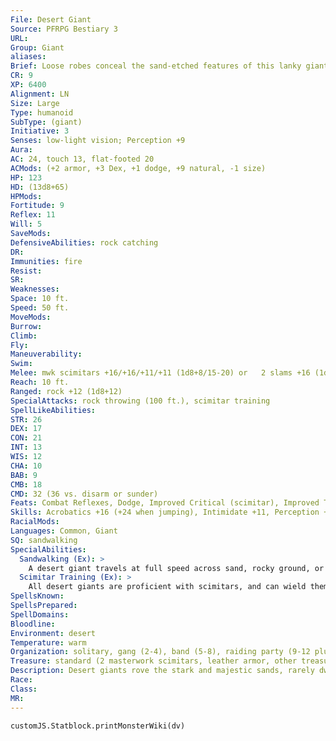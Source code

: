 ```yaml
---
File: Desert Giant
Source: PFRPG Bestiary 3
URL: 
Group: Giant
aliases: 
Brief: Loose robes conceal the sand-etched features of this lanky giant. In each hand he grips a scimitar nearly the length of a human.
CR: 9
XP: 6400
Alignment: LN
Size: Large
Type: humanoid
SubType: (giant)
Initiative: 3
Senses: low-light vision; Perception +9
Aura: 
AC: 24, touch 13, flat-footed 20
ACMods: (+2 armor, +3 Dex, +1 dodge, +9 natural, -1 size)
HP: 123
HD: (13d8+65)
HPMods: 
Fortitude: 9
Reflex: 11
Will: 5
SaveMods: 
DefensiveAbilities: rock catching
DR: 
Immunities: fire
Resist: 
SR: 
Weaknesses: 
Space: 10 ft.
Speed: 50 ft.
MoveMods: 
Burrow: 
Climb: 
Fly: 
Maneuverability: 
Swim: 
Melee: mwk scimitars +16/+16/+11/+11 (1d8+8/15-20) or   2 slams +16 (1d8+8)
Reach: 10 ft.
Ranged: rock +12 (1d8+12)
SpecialAttacks: rock throwing (100 ft.), scimitar training
SpellLikeAbilities: 
STR: 26
DEX: 17
CON: 21
INT: 13
WIS: 12
CHA: 10
BAB: 9
CMB: 18
CMD: 32 (36 vs. disarm or sunder)
Feats: Combat Reflexes, Dodge, Improved Critical (scimitar), Improved Two-Weapon Fighting, Mobility, Two-Weapon Fighting, Weapon Focus (scimitar)
Skills: Acrobatics +16 (+24 when jumping), Intimidate +11, Perception +9, Survival +17
RacialMods: 
Languages: Common, Giant
SQ: sandwalking
SpecialAbilities:
  Sandwalking (Ex): >
    A desert giant travels at full speed across sand, rocky ground, or dust, and leaves no trail behind unless it chooses to.
  Scimitar Training (Ex): >
    All desert giants are proficient with scimitars, and can wield them as if they were light weapons. A desert giant adds its full Strength bonus to attacks made with a scimitar wielded in its off hand, and gains a +4 bonus to CMD versus disarm and sunder attempts when fighting with a scimitar in each hand.
SpellsKnown: 
SpellsPrepared: 
SpellDomains: 
Bloodline: 
Environment: desert
Temperature: warm
Organization: solitary, gang (2-4), band (5-8), raiding party (9-12 plus 1 fighter of 1st-3rd level), or tribe (10-30 plus 35% noncombatants, 1-3 clerics of 2nd-4th level, 2-4 fighters of 1st-3rd level, and 1 fighter sheik of 4th-6th level, 50% chance of 10-20 human slaves)
Treasure: standard (2 masterwork scimitars, leather armor, other treasure)
Description: Desert giants rove the stark and majestic sands, rarely dwelling in permanent camps. They roam from oasis to oasis, sleeping beneath the stars or in easily dismantled yurts, breaking camp as whim strikes or when food sources grow scarce.  Desert giants stand 15 feet tall on average, but have slender builds and rarely weigh more than 2,000 pounds, a fact that greatly contributes to their grace and speed. The giants favor loose robes with keffiyehs for protection from the scouring desert winds, as well as traveling leathers worn beneath the robes. They require little water, and are able to survive for as long as 2 weeks on food alone. When such goods are available, they drink water, milk, and juices in prodigious amounts, but they spurn beer, wine, and stronger spirits. The bulk of their diet comes from figs, olives, and similar bounty of the oases, supplemented by meat if required. The eldest desert giants live as long as 300 years.  Despite their nomadic ways, desert giants guard their territory fiercely, driving away all interlopers, whether intelligent or bestial.
Race: 
Class: 
MR: 
---
```

```dataviewjs
customJS.Statblock.printMonsterWiki(dv)
```

